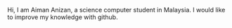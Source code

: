 Hi, I am Aiman Anizan, a science computer student in Malaysia. I would like to improve my knowledge with github.
